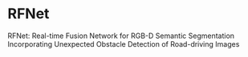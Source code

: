 # RFNet
RFNet: Real-time Fusion Network for RGB-D Semantic Segmentation Incorporating Unexpected Obstacle Detection of Road-driving Images
